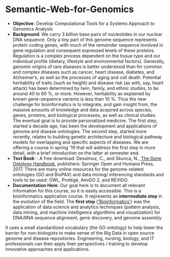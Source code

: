 # Semantic-Web-for-Genomics
* **Objective**: Develop Computational Tools for a Systems Approach to Genomics Analysis
* **Background**: We carry 3 billion base pairs of nucleotides in our nuclear DNA sequence. Only a tiny part of this genome sequence represents protein coding genes, with much of the remainder sequence involved in gene regulation and consequent expressed levels of these proteins. Regulation is a complex process dependent on the tissue type and our individual profile (dietary, lifestyle and environmental factors).   Generally, genomic origins of rare diseases is better understood than for common and complex diseases such as cancer, heart disease, diabetes, and Alzheimer’s, as well as the processes of aging and cell death.   Potential heritability of traits (such as height) and disease risk (as with, say, heart attack) has been determined by twin, family, and ethnic studies, to be around 40 to 60 %, or more. However, heritability as explained by known gene-sequence variants is less than 10 %. Thus the new challenge for bioinformatics is to integrate, and gain insight from, the massive amounts of knowledge and data acquired across species, genes, proteins, and biological processes, as well as clinical studies.  The eventual goal is to provide personalized medicine. The first step, started a decade ago, has been the development and applications of genome and disease ontologies. The second step, started more recently, relates to building genetic architecture and biological pathway models for overlapping and specific aspects of diseases. We are offering a course in spring '19 that will address the first step in more detail, with a brief introduction on the latter at semester end. 
* **Text Book**: :  A free download: Dessimoz, C., and Skunca, N., [The Gene Ontology Handbook](https://link.springer.com/content/pdf/10.1007%2F978-1-4939-3743-1.pdf), publishers: Springer Open and Humana Press, 2017. There are many online resources for the genome-related ontologies (GO and BioPAX) and data mining/ inferencing standards and tools to be used: OWL, Protégé, AmiGO 2, and REVIGO.
* **Documentation Here**: Our goal here is to document all relevant information for this course, so it is easily accessible.  This is a bioinformatics application course. It represents an **intermediate step** in the evolution of the field. The **first step** (['Bioinformatics'](https://en.wikipedia.org/wiki/Bioinformatics)) was the application of data science and analytics techniques (pattern analysis, data mining, and machine intelligence algorithms and visualization) for DNA/RNA sequence alignment, gene discovery, and genome assembly

It uses a small standardized vocabulary (the GO ontology) to help lower the barrier for non-biologists to make sense of the Big Data in open source genome and disease repositories. Engineering, nursing, biology, and IT professionals can then apply their perspectives / training to develop innovative approaches and applications. 

